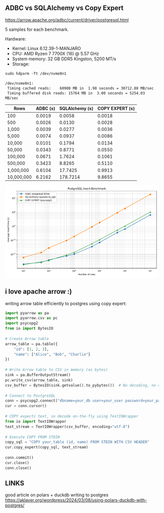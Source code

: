## ADBC vs SQLAlchemy vs Copy Expert

https://arrow.apache.org/adbc/current/driver/postgresql.html

5 samples for each benchmark.

Hardware:

- Kernel: Linux 6.12.39-1-MANJARO
- CPU: AMD Ryzen 7 7700X (16) @ 5.57 GHz
- System memory: 32 GB DDR5 Kingston, 5200 MT/s
- Storage:

```
sudo hdparm -Tt /dev/nvme0n1

/dev/nvme0n1:
 Timing cached reads:    60908 MB in  1.98 seconds = 30712.88 MB/sec
 Timing buffered disk reads: 15764 MB in  3.00 seconds = 5254.03 MB/sec
```

| Rows | ADBC (s) | SQLAlchemy (s) | COPY EXPERT (s) |
|---|---|---|---|
| 100 | 0.0019 | 0.0058 | 0.0018 |
| 500 | 0.0026 | 0.0130 | 0.0028 |
| 1,000 | 0.0039 | 0.0277 | 0.0036 |
| 5,000 | 0.0074 | 0.0937 | 0.0086 |
| 10,000 | 0.0101 | 0.1794 | 0.0134 |
| 50,000 | 0.0343 | 0.8771 | 0.0550 |
| 100,000 | 0.0671 | 1.7624 | 0.1061 |
| 500,000 | 0.3423 | 8.8265 | 0.5110 |
| 1,000,000 | 0.6104 | 17.7425 | 0.9913 |
| 10,000,000 | 6.2162 | 178.7214 | 9.8655 |

![benchmark](benchmark.png)


## i love apache arrow :)

writing arrow table efficiently to postgres using copy expert:

```python
import pyarrow as pa
import pyarrow.csv as pc
import psycopg2
from io import BytesIO

# Create Arrow table
arrow_table = pa.table({
    "id": [1, 2, 3],
    "name": ["Alice", "Bob", "Charlie"]
})

# Write Arrow table to CSV in memory (as bytes)
sink = pa.BufferOutputStream()
pc.write_csv(arrow_table, sink)
csv_buffer = BytesIO(sink.getvalue().to_pybytes())  # No decoding, no copy of str, BUT copy of bytes (.to_pybytes)

# Connect to PostgreSQL
conn = psycopg2.connect("dbname=your_db user=your_user password=your_pass")
cur = conn.cursor()

# COPY expects text, so decode on-the-fly using TextIOWrapper
from io import TextIOWrapper
text_stream = TextIOWrapper(csv_buffer, encoding="utf-8")

# Execute COPY FROM STDIN
copy_sql = "COPY your_table (id, name) FROM STDIN WITH CSV HEADER"
cur.copy_expert(copy_sql, text_stream)

conn.commit()
cur.close()
conn.close()

```

## LINKS

good article on polars + duckdb writing to postgres
https://aklaver.org/wordpress/2024/03/08/using-polars-duckdb-with-postgres/
